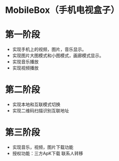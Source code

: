 # MobileBox（手机电视盒子）

# 第一阶段
* 实现手机上的视频，图片，音乐显示。
* 实现图片大图模式和小图模式，画廊模式显示。
* 实现音乐播放
* 实现视频播放
# 第二阶段
* 实现本地和互联模式切换
* 实现二维码扫描识别互联地址
# 第三阶段
* 实现音乐，视频，图片下载功能
* 授权功能：三方ApK下载   联系人转移



